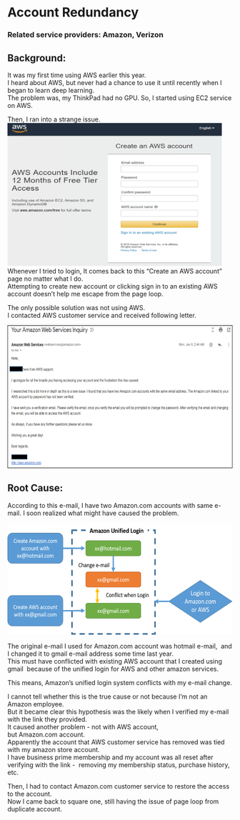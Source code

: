 # Account Redundancy
### Related service providers: Amazon, Verizon  
## Background:
It was my first time using AWS earlier this year.  
I heard about AWS, but never had a chance to use it until recently when I began to learn deep learning.  
The problem was, my ThinkPad had no GPU. So, I started using EC2 service on AWS.

Then, I ran into a strange issue.  
  <img src="https://github.com/na6an/GlitchReport/blob/master/img/aws-login.PNG" alt="alt text" width="480" height="320">  
Whenever I tried to login, It comes back to this “Create an AWS account” page no matter what I do.  
Attempting to create new account or clicking sign in to an existing AWS account doesn’t help me escape from the page loop.

The only possible solution was not using AWS.  
I contacted AWS customer service and received following letter.

  <img src="https://github.com/na6an/GlitchReport/blob/master/img/aws-inquiry.png" alt="alt text" width="800" height="320"> 

## Root Cause:
According to this e-mail, I have two Amazon.com accounts with same e-mail.
I soon realized what might have caused the problem.

  <img src="https://github.com/na6an/GlitchReport/blob/master/img/amz-diagram.png" alt="alt text" width="640" height="250">  

The original e-mail I used for Amazon.com account was hotmail e-mail,  
and I changed it to gmail e-mail address some time last year.  
This must have conflicted with existing AWS account that I created using gmail  
because of the unified login for AWS and other amazon services.

This means, Amazon’s unified login system conflicts with my e-mail change.

I cannot tell whether this is the true cause or not because I’m not an Amazon employee.  
But it became clear this hypothesis was the likely when I verified my e-mail with the link they provided.  
It caused another problem - not with AWS account, but Amazon.com account.  
Apparently the account that AWS customer service has removed was tied with my amazon store account.  
I have business prime membership and my account was all reset after verifying with the link -  
removing my membership status, purchase history, etc.

Then, I had to contact Amazon.com customer service to restore the access to the account.  
Now I came back to square one, still having the issue of page loop from duplicate account.  
